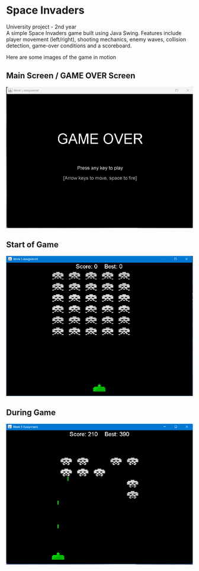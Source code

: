 # Space Invaders
 University project - 2nd year  
 A simple Space Invaders game built using Java Swing. Features include player movement (left/right), shooting mechanics, enemy waves, collision detection, game-over conditions and a scoreboard.

 Here are some images of the game in motion

 ## Main Screen / GAME OVER Screen
![screenshot1](SpaceInvaders1.png)

## Start of Game
![screenshot2](SpaceInvaders2.png)

## During Game
![screenshot3](SpaceInvaders3.png)
